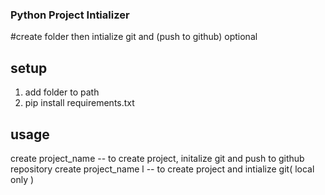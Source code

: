 ### Python Project Intializer

#create folder then intialize git and (push to github) optional

## setup
1. add folder to path
2. pip install requirements.txt
## usage
create project_name  -- to create project, initalize git and push to github repository
create project_name l -- to create project and intialize git( local only )